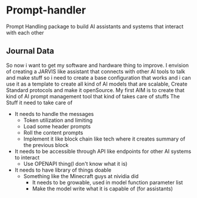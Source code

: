 # Prompt-handler
Prompt Handling package to build AI assistants and systems that interact with each other
## Journal Data
So now i want to get my software and hardware thing to improve. I envision of creating a JARVIS like assistant that connects with other AI tools to talk and make stuff so i need to create a base configuration that works and i can use it as a template to create all kind of AI models that are scalable, Create Standard protocols and make it openSource. My first AIM is to create that kind of AI prompt management tool that kind of takes care of stuffs
The Stuff it need to take care of 
- It needs to handle the messages
	- Token utilization and limiting
	- Load some header prompts
	- Roll the content prompts
	- Implement it like block chain like tech where it creates summary of the previous block
- It needs to be accessible through API like endpoints for other AI systems to interact
	- Use OPENAPI thing(I don't know what it is)
- It needs to have library of things doable
	- Something like the Minecraft guys at nividia did
		- It needs to be growable, used in model function parameter list
		- Make the model write what it is capable of (for assistants)
